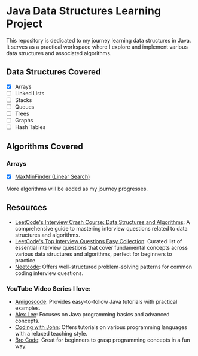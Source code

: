 # Java Data Structures Learning Project

This repository is dedicated to my journey learning data structures in Java. It serves as a practical workspace where I explore and implement various data structures and associated algorithms.

## Data Structures Covered

- [X] Arrays
- [ ] Linked Lists
- [ ] Stacks
- [ ] Queues
- [ ] Trees
- [ ] Graphs
- [ ] Hash Tables

## Algorithms Covered

### Arrays
- [X] [MaxMinFinder (Linear Search)](src/main/java/dev/gaetanobarreca/arrays/searching/MaxMinFinder.java)

More algorithms will be added as my journey progresses.

## Resources

* [LeetCode's Interview Crash Course: Data Structures and Algorithms](https://leetcode.com/explore/featured/card/leetcodes-interview-crash-course-data-structures-and-algorithms/): A comprehensive guide to mastering interview questions related to data structures and algorithms.
* [LeetCode's Top Interview Questions Easy Collection](https://leetcode.com/explore/interview/card/top-interview-questions-easy/): Curated list of essential interview 
  questions that cover fundamental concepts across various data structures and algorithms, perfect for beginners to practice.
* [Neetcode](https://neetcode.io/): Offers well-structured problem-solving patterns for common coding interview questions.

### YouTube Video Series I love:
- [Amigoscode](https://www.youtube.com/watch?v=8MmMm2-kJV8&ab_channel=Amigoscode): Provides easy-to-follow Java tutorials with practical examples.
- [Alex Lee](https://www.youtube.com/playlist?list=PL59LTecnGM1NRUyune3SxzZlYpZezK-oQ): Focuses on Java programming basics and advanced concepts.
- [Coding with John](https://www.youtube.com/playlist?list=PLkeaG1zpPTHhXOfy-mFbdqd1Zz4GnjcpC): Offers tutorials on various programming languages with a relaxed teaching style.
- [Bro Code](https://www.youtube.com/playlist?list=PLZPZq0r_RZOMhCAyywfnYLlrjiVOkdAI1): Great for beginners to grasp programming concepts in a fun way.

